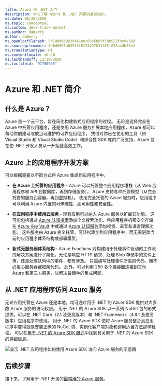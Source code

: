 ```yaml
---
title: Azure 和 .NET 入门
description: 学习了解 Azure 和 .NET 所需的基础知识。
ms.date: 06/20/2020
ms.topic: conceptual
ms.custom: devx-track-dotnet
ms.author: daberry
author: daberry
ms.openlocfilehash: 5d14bd0d9930d41a8c60b58b9f5b0522f0c0e398
ms.sourcegitcommit: 3d6d6595a03915f617349781f455f838a44b0f44
ms.translationtype: HT
ms.contentlocale: zh-CN
ms.lasthandoff: 12/19/2020
ms.locfileid: "97700765"
---
```

# <a name="introduction-to-azure-and-net"></a>Azure 和 .NET 简介

## <a name="what-is-azure"></a>什么是 Azure？

Azure 是一个云平台，旨在简化构建新式应用程序的过程。  无论是选择完全在 Azure 中托管应用程序，还是使用 Azure 服务扩展本地应用程序，Azure 都可以帮助你创建可缩放且可维护的可靠应用程序。  凭借对你已在使用的工具（如 Visual Studio 和 Visual Studio Code）和综合性 SDK 库的广泛支持，Azure 旨在使 .NET 开发人员从一开始就高效工作。

## <a name="application-development-scenarios-on-azure"></a>Azure 上的应用程序开发方案

可以根据需要以不同方式将 Azure 集成到应用程序中。

- **在 Azure 上托管的应用程序 -** Azure 可以托管整个应用程序堆栈（从 Web 应用程序和 API 到数据库，再到存储服务）。 Azure 支持各种托管模型（从完全托管的服务到容器，再到虚拟机）。 使用完全托管的 Azure 服务时，应用程序可以利用 Azure 内置的可伸缩性、高可用性和安全性。

- **在应用程序中使用云服务 -** 现有应用可以纳入 Azure 服务以扩展其功能。  这可能包括通过 [Azure 认知搜索](/azure/search/search-what-is-azure-search)添加全文搜索功能、将应用程序机密安全存储在 [Azure Key Vault](/azure/key-vault/) 中或通过 [Azure 认知服务](/azure/cognitive-services/)添加视觉、语音和语言理解功能。  这些服务由 Azure 完全托管，可轻松添加到应用程序中，而无需更改当前的应用程序体系结构或部署模型。

- **新式无服务器体系结构 -** Azure Functions 对构建用于处理事件驱动的工作流的解决方案进行了简化，无论是响应 HTTP 请求、处理 Blob 存储中的文件上传，还是处理队列中的事件，都有涉及。  只需编写处理事件所需的代码，而不必担心服务器或框架代码。  此外，可以利用 250 多个连接器连接到其他 Azure 和第三方服务，以解决最棘手的集成问题。

## <a name="access-azure-services-from-net-applications"></a>从 .NET 应用程序访问 Azure 服务

无论应用托管在 Azure 还是本地，均可通过用于 .NET 的 Azure SDK 提供对大多数 Azure 服务的访问权限。  用于 .NET 的 Azure SDK 以一系列 NuGet 包的形式提供，可以在 .NET Core（2.1 及更高版本）和 .NET Framework（4.6.1 及更高版本）应用程序中使用。 用于 .NET 的 Azure SDK 使将 Azure 服务整合到应用程序中变得就像安装正确的 NuGet 包、实例化客户端对象和调用适当方法那样轻松。 可以在[用于 .NET 的 Azure SDK 概述](./sdk/azure-sdk-for-dotnet.md)中找到有关用于 .NET 的 Azure SDK 的详细信息。

![显示 .NET 应用程序如何使用 Azure SDK 访问 Azure 服务的示意图](./media/azure-sdk-for-dotnet-overview.png)

## <a name="next-steps"></a>后续步骤

接下来，了解用于 .NET 开发的[最常用的 Azure 服务](./key-azure-services.md)。

